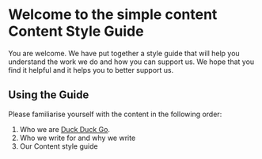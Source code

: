 
# Welcome to the simple content Content Style Guide
You are welcome. We have put together a style guide that will help you understand the work we do and how you can support us. We hope that you find it helpful and it helps you to better support us.

## Using the Guide
Please familiarise yourself with the content in the following order:

1. Who we are [Duck Duck Go](https://duckduckgo.com "The best search engine for privacy").
2. Who we write for and why we write
3. Our Content style guide

